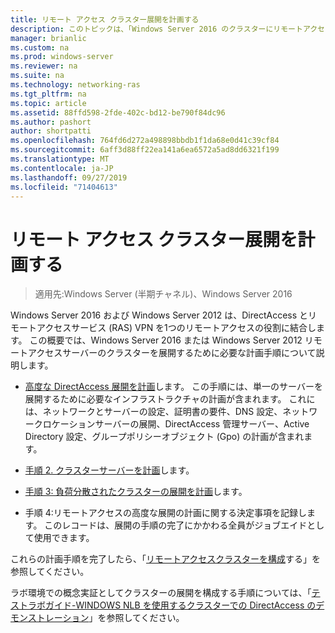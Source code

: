 ```yaml
---
title: リモート アクセス クラスター展開を計画する
description: このトピックは、「Windows Server 2016 のクラスターにリモートアクセスを展開する」の一部です。
manager: brianlic
ms.custom: na
ms.prod: windows-server
ms.reviewer: na
ms.suite: na
ms.technology: networking-ras
ms.tgt_pltfrm: na
ms.topic: article
ms.assetid: 88ffd598-2fde-402c-bd12-be790f84dc96
ms.author: pashort
author: shortpatti
ms.openlocfilehash: 764fd6d272a498898bbdb1f1da68e0d41c39cf84
ms.sourcegitcommit: 6aff3d88ff22ea141a6ea6572a5ad8dd6321f199
ms.translationtype: MT
ms.contentlocale: ja-JP
ms.lasthandoff: 09/27/2019
ms.locfileid: "71404613"
---
```

# <a name="plan-a-remote-access-cluster-deployment"></a>リモート アクセス クラスター展開を計画する

>適用先:Windows Server (半期チャネル)、Windows Server 2016

 Windows Server 2016 および Windows Server 2012 は、DirectAccess とリモートアクセスサービス (RAS) VPN を1つのリモートアクセスの役割に結合します。 この概要では、Windows Server 2016 または Windows Server 2012 リモートアクセスサーバーのクラスターを展開するために必要な計画手順について説明します。
  
-   [高度な DirectAccess 展開を計画](../../../directaccess/single-server-advanced/Plan-an-Advanced-DirectAccess-Deployment.md)します。 この手順には、単一のサーバーを展開するために必要なインフラストラクチャの計画が含まれます。 これには、ネットワークとサーバーの設定、証明書の要件、DNS 設定、ネットワークロケーションサーバーの展開、DirectAccess 管理サーバー、Active Directory 設定、グループポリシーオブジェクト (Gpo) の計画が含まれます。  
  
-   [手順 2. クラスターサーバーを計画](Step-2-Plan-Cluster-Servers.md)します。  
  
-   [手順 3: 負荷分散されたクラスターの展開を計画](Step-3-Plan-a-Load-Balanced-Cluster-Deployment.md)します。  
  
-   手順 4:リモートアクセスの高度な展開の計画に関する決定事項を記録します。 このレコードは、展開の手順の完了にかかわる全員がジョブエイドとして使用できます。  
  
これらの計画手順を完了したら、「[リモートアクセスクラスターを構成](../configure/Configure-a-Remote-Access-Cluster.md)する」を参照してください。 

ラボ環境での概念実証としてクラスターの展開を構成する手順については、「[テストラボガイド-WINDOWS NLB を使用するクラスターでの DirectAccess のデモンストレーション](../../../directaccess/tlg-cluster-nlb/Test-Lab-Guide-Demonstrate-DirectAccess-in-a-Cluster-with-Windows-NLB.md)」を参照してください。  
  


